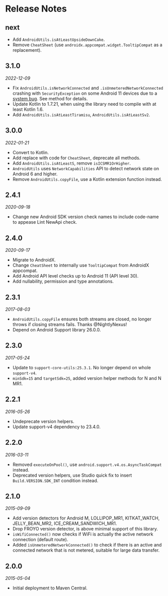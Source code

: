 Release Notes
=============

## next

- Add `AndroidUtils.isAtLeastUpsideDownCake`.
- Remove `CheatSheet` (use `androidx.appcompat.widget.TooltipCompat` as a replacement).

## 3.1.0
_2022-12-09_

- Fix `AndroidUtils.isNetworkConnected` and `.isUnmeteredNetworkConnected` crashing with 
  `SecurityException` on some Android 11 devices due to a [system bug](https://android-review.googlesource.com/c/platform/frameworks/base/+/1758029).
  See method for details.
- Update Kotlin to 1.7.21, when using the library need to compile with at least Kotlin 1.6.
- Add `AndroidUtils.isAtLeastTiramisu`, `AndroidUtils.isAtLeastSv2`.

## 3.0.0
_2022-01-21_

- Convert to Kotlin.
- Add replace with code for `CheatSheet`, deprecate all methods.
- Add `AndroidUtils.isAtLeastS`, remove `isICSMR1OrHigher`.
- `AndroidUtils` uses `NetworkCapabilities` API to detect network state on Android 6 and higher.
- Remove `AndroidUtils.copyFile`, use a Kotlin extension function instead.

## 2.4.1
_2020-09-18_

- Change new Android SDK version check names to include code-name to appease Lint NewApi check.

## 2.4.0
_2020-09-17_

- Migrate to AndroidX.
- Change `CheatSheet` to internally use `TooltipCompat` from AndroidX appcompat.
- Add Android API level checks up to Android 11 (API level 30).
- Add nullability, permission and type annotations.

## 2.3.1
_2017-08-03_

- `AndroidUtils.copyFile` ensures both streams are closed, no longer throws if closing streams fails. Thanks @NightlyNexus!
- Depend on Android Support library 26.0.0.

## 2.3.0
_2017-05-24_

- Update to `support-core-utils:25.3.1`. No longer depend on whole `support-v4`.
- `minSdk=15` and `targetSdk=25`, added version helper methods for N and N MR1.

## 2.2.1
_2016-05-26_

- Undeprecate version helpers.
- Update support-v4 dependency to 23.4.0.

## 2.2.0
_2016-03-11_

- Removed `executeOnPool()`, use `android.support.v4.os.AsyncTaskCompat` instead.
- Deprecated version helpers, use Studio quick fix to insert `Build.VERSION.SDK_INT` condition instead.

## 2.1.0
_2015-09-09_

- Add version detectors for Android M, LOLLIPOP_MR1, KITKAT_WATCH, JELLY_BEAN_MR2, ICE_CREAM_SANDWICH_MR1.
- Drop FROYO version detector, is above minimal support of this library.
- `isWifiConnected()` now checks if WiFi is actually the active network connection (default route).
- Added `isUnmeteredNetworkConnected()` to check if there is an active and connected network that is not metered, suitable for large data transfer.

## 2.0.0
_2015-05-04_

- Initial deployment to Maven Central.